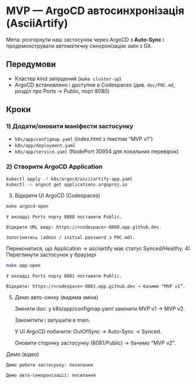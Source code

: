 # MVP — ArgoCD автосинхронізація (AsciiArtify)

Мета: розгорнути наш застосунок через ArgoCD з **Auto-Sync** і продемонструвати автоматичну синхронізацію змін з Git.

## Передумови
- Кластер kind запущений (`make cluster-up`)
- ArgoCD встановлено і доступне в Codespaces (див. `doc/POC.md`, розділ про Ports → Public, порт 8080)

## Кроки

### 1) Додати/оновити маніфести застосунку
- `k8s/app/configmap.yaml` (index.html з текстом “MVP v1”)
- `k8s/app/deployment.yaml`
- `k8s/app/service.yaml` (NodePort 30954 для локальних перевірок)

### 2) Створити ArgoCD Application
```bash
kubectl apply -f k8s/argocd/asciiartify-app.yaml
kubectl -n argocd get applications.argoproj.io
```
3) Відкрити UI ArgoCD (Codespaces)
```bash
make argocd-open
```
    У вкладці Ports порту 8080 поставити Public.

    Відкрити URL виду: https://<codespace>-8080.app.github.dev.

    Залогінитись (admin / initial password з POC.md).

Переконатися, що Application → asciiartify має статус Synced/Healthy.
4) Переглянути застосунок у браузері
```bash
make app-open
```
    У вкладці Ports порту 8081 поставити Public.

    Відкрити: https://<codespace>-8081.app.github.dev → бачимо “MVP v1”.

5) Демо авто-синху (видима зміна)

    Змінити doc: у k8s/app/configmap.yaml замінити MVP v1 → MVP v2.

    Закомітити і запушити в main.

    У UI ArgoCD побачити: OutOfSync → Auto-Sync → Synced.

    Оновити сторінку застосунку (8081/Public) → бачимо “MVP v2”.

Демо (відео)

    Демо роботи застосунку: посилання

    Демо авто-синхронізації: посилання